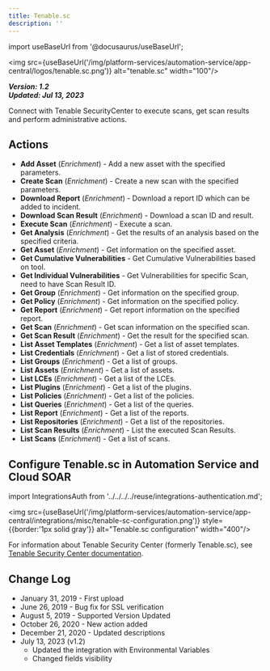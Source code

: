 ```yaml
---
title: Tenable.sc
description: ''
---
```

import useBaseUrl from '@docusaurus/useBaseUrl';

<img src={useBaseUrl('/img/platform-services/automation-service/app-central/logos/tenable.sc.png')} alt="tenable.sc" width="100"/>

***Version: 1.2  
Updated: Jul 13, 2023***

Connect with Tenable SecurityCenter to execute scans, get scan results and perform administrative actions.

## Actions

* **Add Asset** (*Enrichment*) - Add a new asset with the specified parameters.
* **Create Scan** (*Enrichment*) - Create a new scan with the specified parameters.
* **Download Report** (*Enrichment*) - Download a report ID which can be added to incident.
* **Download Scan Result** (*Enrichment*) - Download a scan ID and result.
* **Execute Scan** (*Enrichment*) - Execute a scan.
* **Get Analysis** (*Enrichment*) - Get the results of an analysis based on the specified criteria.
* **Get Asset** (*Enrichment*) - Get information on the specified asset.
* **Get Cumulative Vulnerabilities** - Get Cumulative Vulnerabilities based on tool.
* **Get Individual Vulnerabilities** - Get Vulnerabilities for specific Scan, need to have Scan Result ID.
* **Get Group** (*Enrichment*) - Get information on the specified group.
* **Get Policy** (*Enrichment*) - Get information on the specified policy.
* **Get Report** (*Enrichment*) - Get report information on the specified report.
* **Get Scan** (*Enrichment*) - Get scan information on the specified scan.
* **Get Scan Result** (*Enrichment*) - Get the result for the specified scan.
* **List Asset Templates** (*Enrichment*) - Get a list of asset templates.
* **List Credentials** (*Enrichment*) - Get a list of stored credentials.
* **List Groups** (*Enrichment*) - Get a list of groups.
* **List Assets** (*Enrichment*) - Get a list of assets.
* **List LCEs** (*Enrichment*) - Get a list of the LCEs.
* **List Plugins** (*Enrichment*) - Get a list of the plugins.
* **List Policies** (*Enrichment*) - Get a list of the policies.
* **List Queries** (*Enrichment*) - Get a list of the queries.
* **List Report** (*Enrichment*) - Get a list of the reports.
* **List Repositories** (*Enrichment*) - Get a list of the repositories.
* **List Scan Results** (*Enrichment*) - List the executed Scan Results.
* **List Scans** (*Enrichment*) - Get a list of scans.

## Configure Tenable.sc in Automation Service and Cloud SOAR

import IntegrationsAuth from '../../../../reuse/integrations-authentication.md';

<IntegrationsAuth/>

<img src={useBaseUrl('/img/platform-services/automation-service/app-central/integrations/misc/tenable-sc-configuration.png')} style={{border:'1px solid gray'}} alt="Tenable.sc configuration" width="400"/>

For information about Tenable Security Center (formerly Tenable.sc), see [Tenable Security Center  documentation](https://docs.tenable.com/security-center.htm).

## Change Log

* January 31, 2019 - First upload
* June 26, 2019 - Bug fix for SSL verification
* August 5, 2019 - Supported Version Updated
* October 26, 2020 - New action added
* December 21, 2020 - Updated descriptions
* July 13, 2023 (v1.2)
	+ Updated the integration with Environmental Variables
	+ Changed fields visibility
